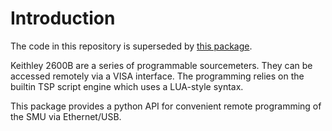 # Introduction

The code in this repository is superseded by [this package](https://github.com/OE-FET/keithley2600).

Keithley 2600B are a series of programmable sourcemeters.
They can be accessed remotely via a VISA interface.
The programming relies on the builtin TSP script engine which uses a LUA-style syntax.

This package provides a python API for convenient remote programming of the SMU via Ethernet/USB.